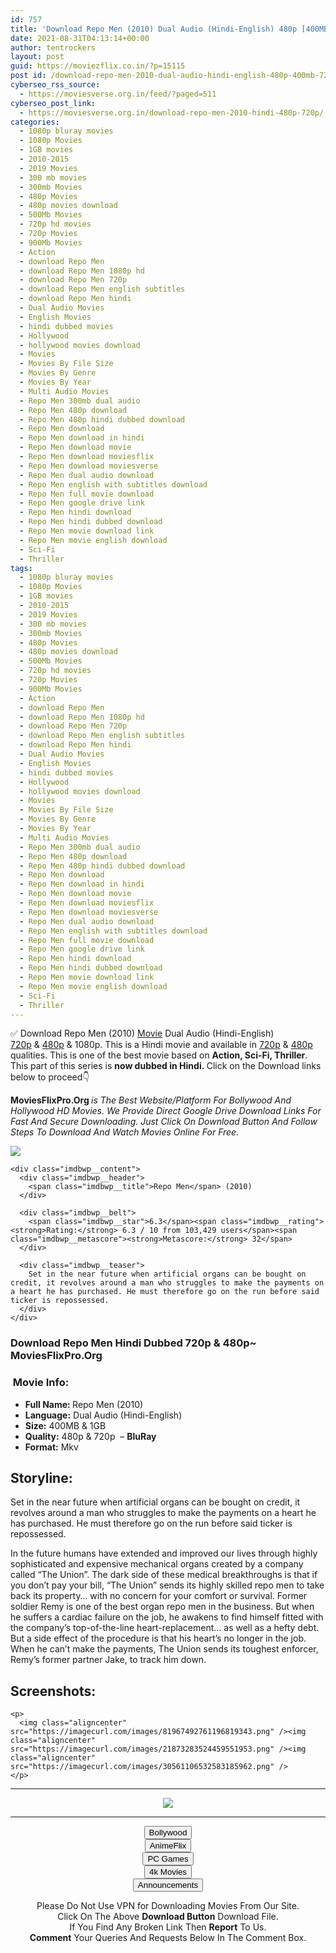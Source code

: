 ```yaml
---
id: 757
title: 'Download Repo Men (2010) Dual Audio (Hindi-English) 480p [400MB] || 720p [1GB]'
date: 2021-08-31T04:13:14+00:00
author: tentrockers
layout: post
guid: https://moviezflix.co.in/?p=15115
post id: /download-repo-men-2010-dual-audio-hindi-english-480p-400mb-720p-1gb/
cyberseo_rss_source:
  - https://moviesverse.org.in/feed/?paged=511
cyberseo_post_link:
  - https://moviesverse.org.in/download-repo-men-2010-hindi-480p-720p/
categories:
  - 1080p bluray movies
  - 1080p Movies
  - 1GB movies
  - 2010-2015
  - 2019 Movies
  - 300 mb movies
  - 300mb Movies
  - 480p Movies
  - 480p movies download
  - 500Mb Movies
  - 720p hd movies
  - 720p Movies
  - 900Mb Movies
  - Action
  - download Repo Men
  - download Repo Men 1080p hd
  - download Repo Men 720p
  - download Repo Men english subtitles
  - download Repo Men hindi
  - Dual Audio Movies
  - English Movies
  - hindi dubbed movies
  - Hollywood
  - hollywood movies download
  - Movies
  - Movies By File Size
  - Movies By Genre
  - Movies By Year
  - Multi Audio Movies
  - Repo Men 300mb dual audio
  - Repo Men 480p download
  - Repo Men 480p hindi dubbed download
  - Repo Men download
  - Repo Men download in hindi
  - Repo Men download movie
  - Repo Men download moviesflix
  - Repo Men download moviesverse
  - Repo Men dual audio download
  - Repo Men english with subtitles download
  - Repo Men full movie download
  - Repo Men google drive link
  - Repo Men hindi download
  - Repo Men hindi dubbed download
  - Repo Men movie download link
  - Repo Men movie english download
  - Sci-Fi
  - Thriller
tags:
  - 1080p bluray movies
  - 1080p Movies
  - 1GB movies
  - 2010-2015
  - 2019 Movies
  - 300 mb movies
  - 300mb Movies
  - 480p Movies
  - 480p movies download
  - 500Mb Movies
  - 720p hd movies
  - 720p Movies
  - 900Mb Movies
  - Action
  - download Repo Men
  - download Repo Men 1080p hd
  - download Repo Men 720p
  - download Repo Men english subtitles
  - download Repo Men hindi
  - Dual Audio Movies
  - English Movies
  - hindi dubbed movies
  - Hollywood
  - hollywood movies download
  - Movies
  - Movies By File Size
  - Movies By Genre
  - Movies By Year
  - Multi Audio Movies
  - Repo Men 300mb dual audio
  - Repo Men 480p download
  - Repo Men 480p hindi dubbed download
  - Repo Men download
  - Repo Men download in hindi
  - Repo Men download movie
  - Repo Men download moviesflix
  - Repo Men download moviesverse
  - Repo Men dual audio download
  - Repo Men english with subtitles download
  - Repo Men full movie download
  - Repo Men google drive link
  - Repo Men hindi download
  - Repo Men hindi dubbed download
  - Repo Men movie download link
  - Repo Men movie english download
  - Sci-Fi
  - Thriller
---
```

<div class="thecontent clearfix">
  <p>
    ✅ Download Repo Men (2010) <a href="https://moviesverse.org.in/category/movies/" data-wpel-link="internal">Movie</a> Dual Audio (Hindi-English) <a href="https://moviesverse.org.in/720p-movies/" data-wpel-link="internal">720p</a>&nbsp;&&nbsp;<a href="https://moviesverse.org.in/480p-movies/" data-wpel-link="internal">480p</a> & 1080p. This is a Hindi movie and available in <a href="https://moviesverse.org.in/720p-movies/" data-wpel-link="internal">720p</a>&nbsp;&&nbsp;<a href="https://moviesverse.org.in/480p-movies/" data-wpel-link="internal">480p</a> qualities. This is one of the best movie based on <strong>Action, Sci-Fi, Thriller</strong>. This part of this series is <strong>now dubbed in <span>Hindi.&nbsp;</span></strong><span>Click on the Download links below to proceed👇</span>
  </p>
  
  <p>
    <strong><span>MoviesFlixPro.Org&nbsp;</span></strong><em>is The Best Website/Platform For Bollywood And Hollywood HD Movies. We Provide Direct Google Drive Download Links For Fast And Secure Downloading. Just Click On Download Button And Follow Steps To&nbsp;Download And Watch Movies Online For Free.</em>
  </p>
  
  <div class="imdbwp imdbwp--movie dark">
    <div class="imdbwp__thumb">
      <a class="imdbwp__link" target="_blank" title="Repo Men" href="https://www.imdb.com/title/tt1053424/" rel="nofollow external noopener noreferrer" data-wpel-link="external"><img class="imdbwp__img" src="https://m.media-amazon.com/images/M/MV5BMjA4MTUxODM0MV5BMl5BanBnXkFtZTcwMDg3MTgwMw@@._V1_SX300.jpg" /></a>
    </div>
    
    <div class="imdbwp__content">
      <div class="imdbwp__header">
        <span class="imdbwp__title">Repo Men</span> (2010)
      </div>
      
      <div class="imdbwp__belt">
        <span class="imdbwp__star">6.3</span><span class="imdbwp__rating"><strong>Rating:</strong> 6.3 / 10 from 103,429 users</span><span class="imdbwp__metascore"><strong>Metascore:</strong> 32</span>
      </div>
      
      <div class="imdbwp__teaser">
        Set in the near future when artificial organs can be bought on credit, it revolves around a man who struggles to make the payments on a heart he has purchased. He must therefore go on the run before said ticker is repossessed.
      </div>
    </div>
  </div>
  
  <h3>
    <span>Download Repo Men Hindi Dubbed 720p & 480p~ MoviesFlixPro.Org</span>
  </h3>
  
  <h3>
    <span>&nbsp;Movie Info:&nbsp;</span>
  </h3>
  
  <ul>
    <li>
      <strong>Full Name: </strong>Repo Men (2010)
    </li>
    <li>
      <strong>Language:</strong> Dual Audio (Hindi-English)
    </li>
    <li>
      <strong>Size:</strong> 400MB & 1GB
    </li>
    <li>
      <strong>Quality:</strong> 480p & 720p&nbsp; – <span><strong>BluRay</strong></span>
    </li>
    <li>
      <strong>Format:</strong>&nbsp;Mkv
    </li>
  </ul>
  
  <h2>
    <span>Storyline:</span>
  </h2>
  
  <p>
    Set in the near future when artificial organs can be bought on credit, it revolves around a man who struggles to make the payments on a heart he has purchased. He must therefore go on the run before said ticker is repossessed.
  </p>
  
  <div>
    In the future humans have extended and improved our lives through highly sophisticated and expensive mechanical organs created by a company called “The Union”. The dark side of these medical breakthroughs is that if you don’t pay your bill, “The Union” sends its highly skilled repo men to take back its property… with no concern for your comfort or survival. Former soldier Remy is one of the best organ repo men in the business. But when he suffers a cardiac failure on the job, he awakens to find himself fitted with the company’s top-of-the-line heart-replacement… as well as a hefty debt. But a side effect of the procedure is that his heart’s no longer in the job. When he can’t make the payments, The Union sends its toughest enforcer, Remy’s former partner Jake, to track him down.
  </div>
  
  <div class="summary_text">
    <h2>
      <span>Screenshots:</span>
    </h2>
    
    <p>
      <img class="aligncenter" src="https://imagecurl.com/images/81967492761196819343.png" /><img class="aligncenter" src="https://imagecurl.com/images/21873283524459551953.png" /><img class="aligncenter" src="https://imagecurl.com/images/30561106532583185962.png" />
    </p>
  </div>
</div>

<center>
  </p> 
  
  <hr />
  
  <p>
    <a href="http://gdrivepro.xyz/join.php" data-wpel-link="external" target="_blank" rel="nofollow external noopener noreferrer"><img src="https://i.imgur.com/FhMdWdW.png" /></a>
  </p>
  
  <hr />
  
  <p>
    <a href="https://dogemovies.xyz" target="_blank" data-wpel-link="external" rel="nofollow external noopener noreferrer"><button class="button button5">Bollywood</button></a><br /> <a href="https://animeflix.in" target="_blank" data-wpel-link="external" rel="nofollow external noopener noreferrer"><button class="button button5">AnimeFlix</button></a><br /> <a href="https://gamesflix.net/" target="_blank" data-wpel-link="external" rel="nofollow external noopener noreferrer"><button class="button button5">PC Games</button></a><br /> <a href="https://uhdmovies.in" target="_blank" data-wpel-link="external" rel="nofollow external noopener noreferrer"><button class="button button5">4k Movies</button></a><br /> <a href="https://moviesverse.org.in/announcements/" target="_blank" data-wpel-link="internal" rel="noopener"><button class="button button5">Announcements</button></a>
  </p>
  
  <div class="alert alert-danger">
    Please Do Not Use VPN for Downloading Movies From Our Site.
  </div>
  
  <div class="alert alert-success">
    Click On The Above <strong>Download Button</strong> Download File.
  </div>
  
  <div class="alert alert-warning">
    If You Find Any Broken Link Then <strong>Report</strong> To Us.
  </div>
  
  <div class="alert alert-info">
    <strong>Comment</strong> Your Queries And Requests Below In The Comment Box.
  </div>
  
  <p>
    </center>
  </p>
